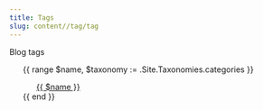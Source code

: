```yaml
---
title: Tags
slug: content//tag/tag
---
```


 <div > Blog tags
        <ul id="all-tags">
            {{ range $name, $taxonomy := .Site.Taxonomies.categories }}
            <ul><a href="/tags/{{ $name | urlize }}">{{ $name }}</a></ul>
            {{ end }}
        </ul>
 </div>
